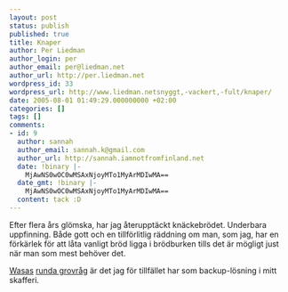 ```yaml
---
layout: post
status: publish
published: true
title: Knaper
author: Per Liedman
author_login: per
author_email: per@liedman.net
author_url: http://per.liedman.net
wordpress_id: 33
wordpress_url: http://www.liedman.netsnyggt,-vackert,-fult/knaper/
date: 2005-08-01 01:49:29.000000000 +02:00
categories: []
tags: []
comments:
- id: 9
  author: sannah
  author_email: sannah.k@gmail.com
  author_url: http://sannah.iamnotfromfinland.net
  date: !binary |-
    MjAwNS0wOC0wMSAxNjoyMTo1MyArMDIwMA==
  date_gmt: !binary |-
    MjAwNS0wOC0wMSAxNjoyMTo1MyArMDIwMA==
  content: tack :D
---
```

Efter flera års glömska, har jag återupptäckt knäckebrödet. Underbara uppfinning. Både gott och en tillförlitlig räddning om man, som jag, har en förkärlek för att låta vanligt bröd ligga i brödburken tills det är mögligt just när man som mest behöver det.

<a href="http://www.wasabrod.se/">Wasas</a> <a href="http://se.wasa.com/Wasa/smpage.fwx?page=197&group=447&product=451&main=products">runda grovråg</a> är det jag för tillfället har som backup-lösning i mitt skafferi.
